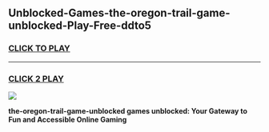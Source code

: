 
## Unblocked-Games-the-oregon-trail-game-unblocked-Play-Free-ddto5
<h3>
<a href="https://premium76.site?title=the-oregon-trail-game-unblocked&ref=21A">CLICK TO PLAY</a></h3>
<hr>

<h3>
<a href="https://premium76.site?title=the-oregon-trail-game-unblocked&ref=21A">CLICK 2 PLAY</a>
  
</h3>

<a href="https://premium76.site?title=the-oregon-trail-game-unblocked&ref=21A"><img src="https://clearcache.store/games.png"></a>


**the-oregon-trail-game-unblocked games unblocked: Your Gateway to Fun and Accessible Online Gaming**
